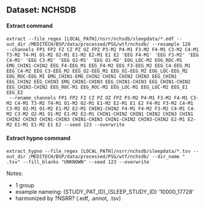 ## Dataset: NCHSDB

#### Extract command
```
extract --file_regex [LOCAL_PATH]/nsrr/nchsdb/sleepdata/*.edf --out_dir /MEDITECH/BSP/data/processed/PSG/wtf/nchsdb/ --resample 128 
--channels FP1 FP2 FZ CZ PZ OZ FPZ P3-M2 P4-M1 F3-M2 F4-M1 C3-M2 C4-M1 T3-M2 T4-M1 O1-M2 O2-M1 E1-M2 E2-M1 E1 E2 'EEG F4-M1' 'EEG F3-M2' 'EEG C4-M1' 'EEG C3-M2' 'EEG O2-M1' 'EEG O1-M2' EOG_LOC-M2 EOG_ROC-M1 EMG_CHIN1-CHIN2 EEG_F4-EEG_M1 EEG_F4-M2 EEG_F3-EEG_M2 EEG_C4-EEG_M1 EEG_C4-M2 EEG_C3-EEG_M2 EEG_O2-EEG_M1 EEG_O1-EEG_M2 EOG_LOC-EEG_M2 EOG_ROC-EEG_M1 EMG_CHIN1-EMG_CHIN2 CHIN1 CHIN2 CHIN3 EEG_CHIN1 EEG_CHIN2 EEG_CHIN3 EMG_CHIN1-CHIN3 EEG_CHIN1-CHIN3 EEG_CHIN1-CHIN2 EEG_CHIN3-CHIN2 EEG_ROC-M1 EEG_ROC-M2 EEG_LOC-M1 EEG_LOC-M2 EEG_E1 EEG_E2
 --rename_channels FP1 FP2 FZ CZ PZ OZ FPZ P3-M2 P4-M1 F3-M2 F4-M1 C3-M2 C4-M1 T3-M2 T4-M1 O1-M2 O2-M1 E1-M2 E2-M1 E1 E2 F4-M1 F3-M2 C4-M1 C3-M2 O2-M1 O1-M2 E1-M2 E2-M1 CHIN1-CHIN2 F4-M1 F4-M2 F3-M2 C4-M1 C4-M2 C3-M2 O2-M1 O1-M2 E1-M2 E2-M1 CHIN1-CHIN2 CHIN1 CHIN2 CHIN3 CHIN1 CHIN2 CHIN3 CHIN1-CHIN3 CHIN1-CHIN3 CHIN1-CHIN2 CHIN3-CHIN2 E2-M1 E2-M2 E1-M1 E1-M2 E1 E2 --seed 123 --overwrite
```

#### Extract hypno command
```
extract_hypno --file_regex [LOCAL_PATH]/nsrr/nchsdb/sleepdata/*.tsv --out_dir /MEDITECH/BSP/data/processed/PSG/wtf/nchsdb/ --dir_name " .tsv" --fill_blanks "UNKNOWN" --seed 123 --overwrite
```

Notes: 
- 1 group
- example nameing: (STUDY_PAT_ID)_(SLEEP_STUDY_ID) 
                   '10000_17728'
- harmonized by ?NSRR? (.edf, .annot, .tsv)